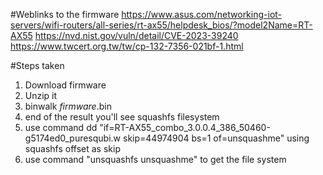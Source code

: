 #Weblinks to the firmware
https://www.asus.com/networking-iot-servers/wifi-routers/all-series/rt-ax55/helpdesk_bios/?model2Name=RT-AX55
https://nvd.nist.gov/vuln/detail/CVE-2023-39240
https://www.twcert.org.tw/tw/cp-132-7356-021bf-1.html

#Steps taken 
1) Download firmware
2) Unzip it
3) binwalk _firmware_.bin
4) end of the result you'll see squashfs filesystem
5) use command dd "if=RT-AX55_combo_3.0.0.4_386_50460-g5174ed0_puresqubi.w skip=44974904 bs=1 of=unsquashme" using squashfs offset as skip
6) use command "unsquashfs unsquashme" to get the file system 

